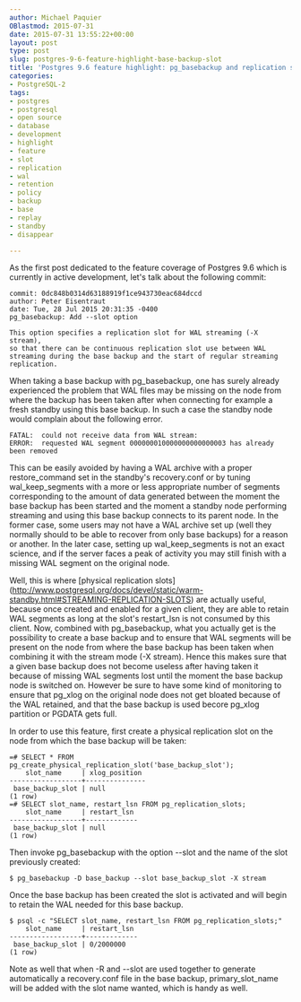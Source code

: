```yaml
---
author: Michael Paquier
OBlastmod: 2015-07-31
date: 2015-07-31 13:55:22+00:00
layout: post
type: post
slug: postgres-9-6-feature-highlight-base-backup-slot
title: 'Postgres 9.6 feature highlight: pg_basebackup and replication slots'
categories:
- PostgreSQL-2
tags:
- postgres
- postgresql
- open source
- database
- development
- highlight
- feature
- slot
- replication
- wal
- retention
- policy
- backup
- base
- replay
- standby
- disappear

---
```


As the first post dedicated to the feature coverage of Postgres 9.6 which
is currently in active development, let's talk about the following commit:

    commit: 0dc848b0314d63188919f1ce943730eac684dccd
    author: Peter Eisentraut
    date: Tue, 28 Jul 2015 20:31:35 -0400
    pg_basebackup: Add --slot option

    This option specifies a replication slot for WAL streaming (-X stream),
    so that there can be continuous replication slot use between WAL
    streaming during the base backup and the start of regular streaming
    replication.

When taking a base backup with pg\_basebackup, one has surely already
experienced the problem that WAL files may be missing on the node from
where the backup has been taken after when connecting for example a fresh
standby using this base backup. In such a case the standby node would
complain about the following error.

    FATAL:  could not receive data from WAL stream:
    ERROR:  requested WAL segment 000000010000000000000003 has already been removed

This can be easily avoided by having a WAL archive with a proper
restore\_command set in the standby's recovery.conf or by tuning
wal\_keep\_segments with a more or less appropriate number of segments
corresponding to the amount of data generated between the moment the
base backup has been started and the moment a standby node performing
streaming and using this base backup connects to its parent node. In the
former case, some users may not have a WAL archive set up (well they
normally should to be able to recover from only base backups) for a
reason or another. In the later case, setting up wal\_keep\_segments
is not an exact science, and if the server faces a peak of activity
you may still finish with a missing WAL segment on the original node.

Well, this is where [physical replication slots]
(http://www.postgresql.org/docs/devel/static/warm-standby.html#STREAMING-REPLICATION-SLOTS)
are actually useful, because once created and enabled for a given client,
they are able to retain WAL segments as long at the slot's restart\_lsn
is not consumed by this client. Now, combined with pg\_basebackup, what
you actually get is the possibility to create a base backup and to ensure
that WAL segments will be present on the node from where the base backup
has been taken when combining it with the stream mode (-X stream). Hence
this makes sure that a given base backup does not become useless after
having taken it because of missing WAL segments lost until the moment the
base backup node is switched on. However be sure to have some kind of
monitoring to ensure that pg\_xlog on the original node does not get bloated
because of the WAL retained, and that the base backup is used becore
pg\_xlog partition or PGDATA gets full.

In order to use this feature, first create a physical replication slot
on the node from which the base backup will be taken:

    =# SELECT * FROM pg_create_physical_replication_slot('base_backup_slot');
        slot_name     | xlog_position
    ------------------+---------------
     base_backup_slot | null
    (1 row)
    =# SELECT slot_name, restart_lsn FROM pg_replication_slots;
        slot_name     | restart_lsn
    ------------------+-------------
     base_backup_slot | null
    (1 row)

Then invoke pg\_basebackup with the option --slot and the name of the slot
previously created:

    $ pg_basebackup -D base_backup --slot base_backup_slot -X stream

Once the base backup has been created the slot is activated and will begin
to retain the WAL needed for this base backup.

    $ psql -c "SELECT slot_name, restart_lsn FROM pg_replication_slots;"
        slot_name     | restart_lsn
    ------------------+-------------
     base_backup_slot | 0/2000000
    (1 row)

Note as well that when -R and --slot are used together to generate
automatically a recovery.conf file in the base backup,
primary\_slot\_name will be added with the slot name wanted, which is
handy as well.
